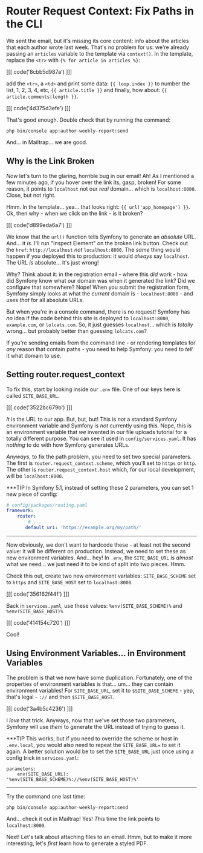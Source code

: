 # Router Request Context: Fix Paths in the CLI

We sent the email, but it's missing its core content: info about the articles
that each author wrote last week. That's no problem for us: we're already passing
an `articles` variable to the template via `context()`. In the template, replace
the `<tr>` with `{% for article in articles %}`: 

[[[ code('8cbb5d987a') ]]]

add the `<tr>`, a `<td>` and print some data: `{{ loop.index }}` 
to number the list, 1, 2, 3, 4, etc, `{{ article.title }}` and finally, 
how about: `{{ article.comments|length }}`.

[[[ code('4d375d3efe') ]]]

That's good enough. Double check that by running the command:

```terminal-silent
php bin/console app:author-weekly-report:send
```

And... in Mailtrap... we are good.

## Why is the Link Broken

*Now* let's turn to the glaring, horrible bug in our email! Ah! As I mentioned a
few minutes ago, if you hover over the link its, gasp, broken! For some reason,
it points to `localhost` not our *real* domain... which is `localhost:8000`. Close,
but not right.

Hmm. In the template... yea... that looks right: `{{ url('app_homepage') }}`.
Ok, then why - when we click on the link - is it broken?

[[[ code('d899eda6a7') ]]]

We know that the `url()` function tells Symfony to generate an *absolute* URL.
And... it *is*. I'll run "Inspect Element" on the broken link button. Check out
the `href`: `http://localhost` *not* `localhost:8000`. The *same* thing would
happen if you deployed this to production: it would *always* say `localhost`.
The URL *is* absolute... it's just wrong!

Why? Think about it: in the registration email - where this *did* work - how did
Symfony know what our domain was when it generated the link? Did we configure that
somewhere? Nope! When you submit the registration form, Symfony simply looks at
what the *current* domain is - `localhost:8000` - and uses *that* for all absolute
URLs.

But when you're in a console command, there is no request! Symfony has *no* idea
if the code behind this site is deployed to `localhost:8000`, `example.com`,
or `lolcats.com`. So, it just guesses `localhost`... which is *totally* wrong...
but probably better than guessing `lolcats.com`?

If you're sending emails from the command line - or rendering templates for *any*
reason that contain paths - you need to help Symfony: you need to *tell* it
what domain to use.

## Setting router.request_context

To fix this, start by looking inside our `.env` file. One of our keys here is called
`SITE_BASE_URL`. 

[[[ code('3522bc679b') ]]]

*It* is the URL to our app. But, but, but! This is *not* a standard
Symfony environment variable and Symfony is *not* currently using this. Nope, this
is an environment variable that *we* invented in our file uploads tutorial for a
totally different purpose. You can see it used in `config/services.yaml`. It has
*nothing* to do with how Symfony generates URLs.

*Anyways*, to fix the path problem, you need to set two special parameters. The
first is `router.request_context.scheme`, which you'll set to `https` or `http`.
The other is `router.request_context.host` which, for our local development, will
be `localhost:8000`.

***TIP
In Symfony 5.1, instead of setting these 2 parameters, you can set 1 new piece of config:

```yml
# config/packages/routing.yaml
framework:
    router:
        # ...
       default_uri: 'https://example.org/my/path/'
```
***

Now obviously, we don't want to hardcode these - at least not the second value:
it will be different on production. Instead, we need to set these as new
environment variables. And... hey! In `.env`, the `SITE_BASE_URL` is *almost*
what we need... we just need it to be kind of split into two pieces. Hmm.

Check this out, create two new environment variables: `SITE_BASE_SCHEME` set to
`https` and `SITE_BASE_HOST` set to `localhost:8000`. 

[[[ code('356162f44f') ]]]

Back in `services.yaml`, use these values: `%env(SITE_BASE_SCHEME)%` 
and `%env(SITE_BASE_HOST)%`

[[[ code('414154c720') ]]]

Cool!

## Using Environment Variables... in Environment Variables

The problem is that we now have some duplication. Fortunately, one of the
properties of environment variables is that... um... they can contain environment
variables! For `SITE_BASE_URL`, set it to `$SITE_BASE_SCHEME` - yep, that's legal -
`://` and then `$SITE_BASE_HOST`.

[[[ code('3a4b5c4236') ]]]

I *love* that trick. Anyways, now that we've set those two parameters, Symfony
will use *them* to generate the URL instead of trying to guess it.

***TIP
This works, but if you need to override the scheme or host in `.env.local`, you would
also need to repeat the `SITE_BASE_URL=` to set it again. A better solution would
be to set the `SITE_BASE_URL` just once using a config trick in `services.yaml`:
```
parameters:
    env(SITE_BASE_URL): '%env(SITE_BASE_SCHEME)%://%env(SITE_BASE_HOST)%'
```
***

Try the command one last time:

```terminal-silent
php bin/console app:author-weekly-report:send
```

And... check it out in Mailtrap! Yes! *This* time the link points to
`localhost:8000`.

Next! Let's talk about attaching files to an email. Hmm, but to make it more
interesting, let's *first* learn how to generate a styled PDF.
